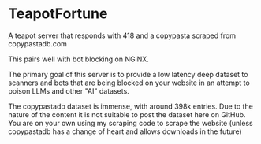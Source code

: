 # TeapotFortune

A teapot server that responds with 418 and a copypasta scraped from copypastadb.com

This pairs well with bot blocking on NGiNX.

The primary goal of this server is to provide a low latency deep dataset to scanners and bots that are being blocked on your website in an attempt to poison LLMs and other "AI" datasets.

The copypastadb dataset is immense, with around 398k entries. Due to the nature of the content it is not suitable to post the dataset here on GitHub. You are on your own using my scraping code to scrape the website (unless copypastadb has a change of heart and allows downloads in the future)
